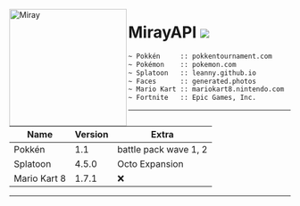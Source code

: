 <img width="210" height="210" align="left" alt="Miray" src="https://cdn.discordapp.com/icons/444248102417727488/8d565a2f093b7c0a872e8df41ae3e3b6.webp?size=2048" style="max-width:100%;"><h1>MirayAPI <img src="https://img.shields.io/github/repo-size/MirayXS/MirayAPI?color=7289da&label=Repository&logo=github&style=flat-square"></h1>
```bash 
~ Pokkén     :: pokkentournament.com
~ Pokémon    :: pokemon.com
~ Splatoon   :: leanny.github.io
~ Faces      :: generated.photos
~ Mario Kart :: mariokart8.nintendo.com
~ Fortnite   :: Epic Games, Inc.
```

<hr>

| Name          | Version       | Extra                  |
| ------------- | ------------- | -----------------------
| Pokkén        | 1.1           | battle pack wave 1, 2  |        
| Splatoon      | 4.5.0         | Octo Expansion         |
| Mario Kart 8  | 1.7.1         | ❌                    | 

<hr>
